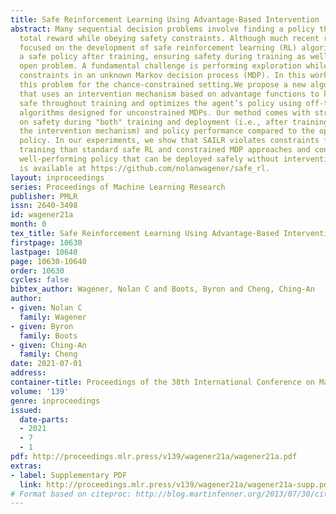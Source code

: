 ```yaml
---
title: Safe Reinforcement Learning Using Advantage-Based Intervention
abstract: Many sequential decision problems involve finding a policy that maximizes
  total reward while obeying safety constraints. Although much recent research has
  focused on the development of safe reinforcement learning (RL) algorithms that produce
  a safe policy after training, ensuring safety during training as well remains an
  open problem. A fundamental challenge is performing exploration while still satisfying
  constraints in an unknown Markov decision process (MDP). In this work, we address
  this problem for the chance-constrained setting.We propose a new algorithm, SAILR,
  that uses an intervention mechanism based on advantage functions to keep the agent
  safe throughout training and optimizes the agent’s policy using off-the-shelf RL
  algorithms designed for unconstrained MDPs. Our method comes with strong guarantees
  on safety during "both" training and deployment (i.e., after training and without
  the intervention mechanism) and policy performance compared to the optimal safety-constrained
  policy. In our experiments, we show that SAILR violates constraints far less during
  training than standard safe RL and constrained MDP approaches and converges to a
  well-performing policy that can be deployed safely without intervention. Our code
  is available at https://github.com/nolanwagener/safe_rl.
layout: inproceedings
series: Proceedings of Machine Learning Research
publisher: PMLR
issn: 2640-3498
id: wagener21a
month: 0
tex_title: Safe Reinforcement Learning Using Advantage-Based Intervention
firstpage: 10630
lastpage: 10640
page: 10630-10640
order: 10630
cycles: false
bibtex_author: Wagener, Nolan C and Boots, Byron and Cheng, Ching-An
author:
- given: Nolan C
  family: Wagener
- given: Byron
  family: Boots
- given: Ching-An
  family: Cheng
date: 2021-07-01
address:
container-title: Proceedings of the 38th International Conference on Machine Learning
volume: '139'
genre: inproceedings
issued:
  date-parts:
  - 2021
  - 7
  - 1
pdf: http://proceedings.mlr.press/v139/wagener21a/wagener21a.pdf
extras:
- label: Supplementary PDF
  link: http://proceedings.mlr.press/v139/wagener21a/wagener21a-supp.pdf
# Format based on citeproc: http://blog.martinfenner.org/2013/07/30/citeproc-yaml-for-bibliographies/
---
```

